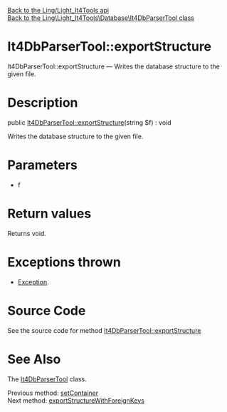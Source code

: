 [Back to the Ling/Light_It4Tools api](https://github.com/lingtalfi/Light_It4Tools/blob/master/doc/api/Ling/Light_It4Tools.md)<br>
[Back to the Ling\Light_It4Tools\Database\It4DbParserTool class](https://github.com/lingtalfi/Light_It4Tools/blob/master/doc/api/Ling/Light_It4Tools/Database/It4DbParserTool.md)


It4DbParserTool::exportStructure
================



It4DbParserTool::exportStructure — Writes the database structure to the given file.




Description
================


public [It4DbParserTool::exportStructure](https://github.com/lingtalfi/Light_It4Tools/blob/master/doc/api/Ling/Light_It4Tools/Database/It4DbParserTool/exportStructure.md)(string $f) : void




Writes the database structure to the given file.




Parameters
================


- f

    


Return values
================

Returns void.


Exceptions thrown
================

- [Exception](http://php.net/manual/en/class.exception.php).&nbsp;







Source Code
===========
See the source code for method [It4DbParserTool::exportStructure](https://github.com/lingtalfi/Light_It4Tools/blob/master/Database/It4DbParserTool.php#L70-L89)


See Also
================

The [It4DbParserTool](https://github.com/lingtalfi/Light_It4Tools/blob/master/doc/api/Ling/Light_It4Tools/Database/It4DbParserTool.md) class.

Previous method: [setContainer](https://github.com/lingtalfi/Light_It4Tools/blob/master/doc/api/Ling/Light_It4Tools/Database/It4DbParserTool/setContainer.md)<br>Next method: [exportStructureWithForeignKeys](https://github.com/lingtalfi/Light_It4Tools/blob/master/doc/api/Ling/Light_It4Tools/Database/It4DbParserTool/exportStructureWithForeignKeys.md)<br>

